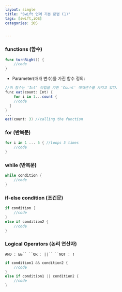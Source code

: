 ```yaml
---
layout: single
title: "Swift 언어 기본 문법 (1)"
tags: [swift,iOS]
categories: iOS


---
```


### functions (함수)

```swift
func turnRight() {
	//code
}
```

- Parameter(매개 변수)를 가진 함수 정의:

```C#
//이 함수는 'Int' 타입을 가진 'Count' 매개변수를 가지고 있다.
func eat(count: Int) {
	for i in 1...count {
    //code
  }
}
...
eat(count: 3) //calling the function
```



### for (반복문)

```swift
for i in 1 ... 5 { //loops 5 times
	//code
}
```

### while (반복문)

```c#
while condition {
	//code
}
```

### if-else condition (조건문)

```c#
if condition {
	//code
}
else if condition2 {
	//code
}
```

### Logical Operators (논리 연산자)

`AND : &&``
``OR : ||``
``NOT : !`

```C#
if condition1 && condition2 {
	//code
}
else if condition1 || condition2 {
	//code
}
```

